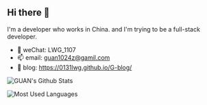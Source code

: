 ## Hi there 👋
I'm a developer who works in China. and I'm trying to be a full-stack developer.
- 💬 weChat: LWG_1107
- 📫 email: guan1024z@gamil.com
- 🌱 blog: https://0131lwg.github.io/G-blog/
  
![GUAN's Github Stats](https://github-readme-stats-git-masterrstaa-rickstaa.vercel.app/api?username=0131LWG&show_icons=true&theme=highcontrast&count_private=true&border_radius=50%&include_all_commits=true&hide_border=true&icon_color=red)

![Most Used Languages](https://github-readme-stats-git-masterrstaa-rickstaa.vercel.app/api/top-langs/?username=0131LWG&theme=highcontrast&layout=compact&border_radius=50%&hide_border=true)

<!-- 

Here are some ideas to get you started:

- 🔭 I’m currently working on ...
- 🌱 I’m currently learning ...
- 👯 I’m looking to collaborate on ...
- 🤔 I’m looking for help with ...
- 💬 Ask me about ...
- 📫 How to reach me: ...
- 😄 Pronouns: ...
- ⚡ Fun fact: ...
-->
